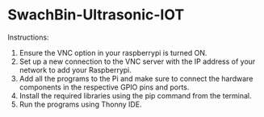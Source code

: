 # SwachBin-Ultrasonic-IOT


Instructions:
1.	Ensure the VNC option in your raspberrypi is turned ON.
2.	Set up a new connection to the VNC server with the IP address of your network to add your Raspberrypi.
3.	Add all the programs to the Pi and make sure to connect the hardware components in the respective GPIO pins and ports.
4.	Install the required libraries using the pip command from the terminal.
5.	Run the programs using Thonny IDE.

